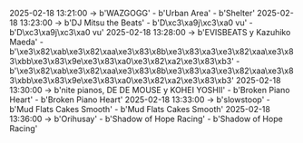 2025-02-18 13:21:00 -> b'WAZGOGG' - b'Urban Area' - b'Shelter'
2025-02-18 13:23:00 -> b'DJ Mitsu the Beats' - b'D\xc3\xa9j\xc3\xa0 vu' - b'D\xc3\xa9j\xc3\xa0 vu'
2025-02-18 13:28:00 -> b'EVISBEATS y Kazuhiko Maeda' - b'\xe3\x82\xab\xe3\x82\xaa\xe3\x83\x8b\xe3\x83\xa3\xe3\x82\xaa\xe3\x83\xbb\xe3\x83\x9e\xe3\x83\xa0\xe3\x82\xa2\xe3\x83\xb3' - b'\xe3\x82\xab\xe3\x82\xaa\xe3\x83\x8b\xe3\x83\xa3\xe3\x82\xaa\xe3\x83\xbb\xe3\x83\x9e\xe3\x83\xa0\xe3\x82\xa2\xe3\x83\xb3'
2025-02-18 13:30:00 -> b'nite pianos, DE DE MOUSE y KOHEI YOSHII' - b'Broken Piano Heart' - b'Broken Piano Heart'
2025-02-18 13:33:00 -> b'slowstoop' - b'Mud Flats Cakes Smooth' - b'Mud Flats Cakes Smooth'
2025-02-18 13:36:00 -> b'Orihusay' - b'Shadow of Hope Racing' - b'Shadow of Hope Racing'
